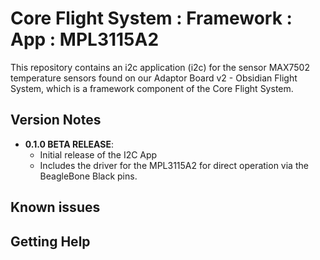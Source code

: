 # Core Flight System : Framework : App : MPL3115A2

This repository contains an i2c application (i2c) for the sensor MAX7502 temperature sensors found on our Adaptor Board v2 - Obsidian Flight System, which is a framework component of the Core Flight System.

## Version Notes

- **0.1.0 BETA RELEASE**:
  - Initial release of the I2C App
  - Includes the driver for the MPL3115A2 for direct operation via the BeagleBone Black pins.

## Known issues


## Getting Help



